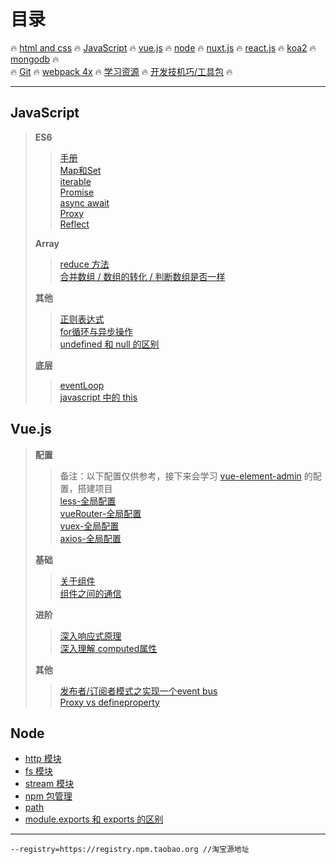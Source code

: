 # **目录**

:fire: [html and css](/html&css/README.md) :fire: [JavaScript](/JavaScript/README.md) :fire: [vue.js](/vue/README.md) :fire: [node](/node/README.md) :fire: [nuxt.js](/vue/nuxt) :fire: [react.js](/react/README.md) :fire: [koa2](/node/koa2) :fire: [mongodb](/mongodb/README.md) :fire:  
:fire: [Git](/git/readme.md) :fire: [webpack 4x](/webpack/README.md) :fire: [学习资源](/todoList&resource.md) :fire: [开发技机巧/工具包](/skills&utils.md) :fire:

---

## JavaScript

> **ES6**
>
> > [手册](/JavaScript/ES6/手册.md)  
> > [Map和Set](/JavaScript/ES6/Map&Set.md)  
> > [iterable](/JavaScript/ES6/iterable.md)  
> > [Promise](/JavaScript/ES6/Promise.md)  
> > [async await](/JavaScript/ES6/async&await.md)  
> > [Proxy](/JavaScript/ES6/proxy.md)  
> > [Reflect](/JavaScript/ES6/Reflect.md)
>
> **Array**
>
> > [reduce 方法](/JavaScript/base/Array/reduce.md)  
> > [合并数组 / 数组的转化 / 判断数组是否一样](/JavaScript/base/Array/合并数组-数组的转化-判断数组是否一样.md)
>
> **其他**
>
> > [正则表达式](/JavaScript/其他/regexp.md)  
> > [for循环与异步操作](/JavaScript/其他/for循环与异步操作.md)  
> > [undefined 和 null 的区别](/JavaScript/其他/undefined&null.md)
>
> **底层**
>
> > [eventLoop](/JavaScript/底层/eventLoop.md)  
> > [javascript 中的 this](/JavaScript/底层/this.md)

## Vue.js

> **配置**
>
> > 备注：以下配置仅供参考，接下来会学习 [vue-element-admin](https://github.com/PanJiaChen/vue-element-admin) 的配置，搭建项目  
> > [less-全局配置](/vue/配置/less-全局配置.md)  
> > [vueRouter-全局配置](/vue/配置/vue-router全局配置.md)  
> > [vuex-全局配置](/vue/配置/vuex-全局配置.md)  
> > [axios-全局配置](/vue/配置/axios-全局配置.md)
>
> **基础**
>
> > [关于组件](/vue/base/关于组件.md)  
> > [组件之间的通信](/vue/base/组件之间的通信.md)
>
> **进阶**
>
> > [深入响应式原理](/vue/进阶/深入响应式原理.md)  
> > [深入理解 computed属性](/vue/进阶/深入理解computed.md)
>
> **其他**
>
> > [发布者/订阅者模式之实现一个event bus](vue/其他/实现一个event-bus.md)  
> > [Proxy vs defineproperty](/vue/其他/Proxy-defineproperty.md)

## Node

* [http 模块](/node/basics/http.md)
* [fs 模块](/node/basics/fs.md)
* [stream 模块](/node/basics/stream.md)
* [npm 包管理](/node/basics/npm.md)
* [path](/node/basics/path.md)  
* [module.exports 和 exports 的区别](/node/others/module.exports&exports.md)

---

```
--registry=https://registry.npm.taobao.org //淘宝源地址
```



